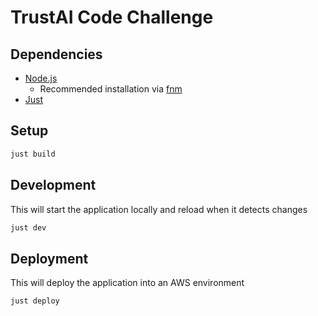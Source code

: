 # TrustAI Code Challenge

## Dependencies

- [Node.js](https://nodejs.org/en/download/package-manager)
  - Recommended installation via [fnm](https://github.com/Schniz/fnm)
- [Just](https://github.com/casey/just)

## Setup

```bash
just build
```

## Development

This will start the application locally and reload when it detects changes

```bash
just dev
```

## Deployment

This will deploy the application into an AWS environment

```bash
just deploy
```
